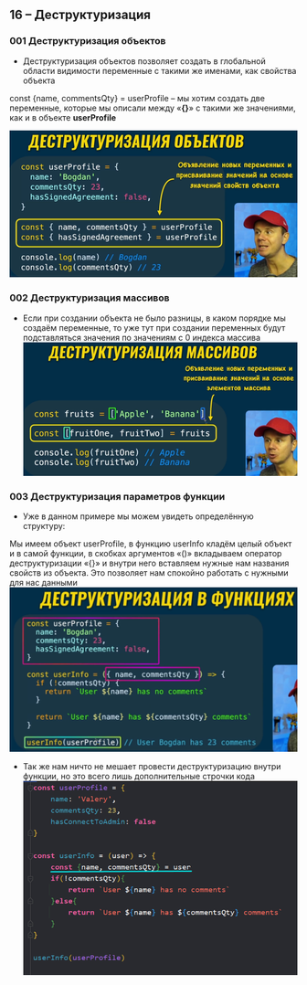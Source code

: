 ## **16 – Деструктуризация**

### **001 Деструктуризация объектов**
- Деструктуризация объектов позволяет создать в глобальной области видимости переменные с такими же именами, как свойства объекта

const {name, commentsQty} = userProfile – мы хотим создать две переменные, которые мы описали между «**{}**» с такими же значениями, как и в объекте **userProfile**

![](_png/Pasted%20image%2020220908185446.png)

### **002 Деструктуризация массивов**

- Если при создании объекта не было разницы, в каком порядке мы создаём переменные, то уже тут при создании переменных будут подставляться значения по значениям с 0 индекса массива
![](_png/Pasted%20image%2020220908185454.png)

### **003 Деструктуризация параметров функции**

- Уже в данном примере мы можем увидеть определённую структуру:

Мы имеем объект userProfile, в функцию userInfo кладём целый объект и в самой функции, в скобках аргументов «()» вкладываем оператор деструктуризации «{}» и внутри него вставляем нужные нам названия свойств из объекта. Это позволяет нам спокойно работать с нужными для нас данными
![](_png/Pasted%20image%2020220908185503.png)

- Так же нам ничто не мешает провести деструктуризацию внутри функции, но это всего лишь дополнительные строчки кода
![](_png/Pasted%20image%2020220908185508.png)